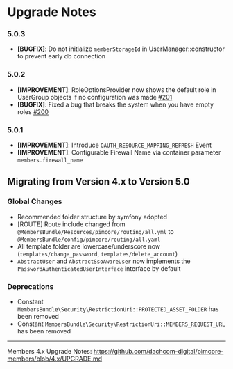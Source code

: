 # Upgrade Notes
### 5.0.3
- **[BUGFIX]**: Do not initialize `memberStorageId` in UserManager::constructor to prevent early db connection 

### 5.0.2
- **[IMPROVEMENT]**: RoleOptionsProvider now shows the default role in UserGroup objects if no configuration was made [#201](https://github.com/dachcom-digital/pimcore-members/issues/201)
- **[BUGFIX]**: Fixed a bug that breaks the system when you have empty roles [#200](https://github.com/dachcom-digital/pimcore-members/pull/200)

### 5.0.1
- **[IMPROVEMENT]**: Introduce `OAUTH_RESOURCE_MAPPING_REFRESH` Event
- **[IMPROVEMENT]**: Configurable Firewall Name via container parameter `members.firewall_name`

## Migrating from Version 4.x to Version 5.0

### Global Changes
- Recommended folder structure by symfony adopted
- [ROUTE] Route include changed from `@MembersBundle/Resources/pimcore/routing/all.yml` to `@MembersBundle/config/pimcore/routing/all.yaml`
- All template folder are lowercase/underscore now (`templates/change_password`, `templates/delete_account`)
- `AbstractUser` and `AbstractSsoAwareUser` now implements the `PasswordAuthenticatedUserInterface` interface by default

### Deprecations
- Constant `MembersBundle\Security\RestrictionUri::PROTECTED_ASSET_FOLDER` has been removed
- Constant `MembersBundle\Security\RestrictionUri::MEMBERS_REQUEST_URL` has been removed

***

Members 4.x Upgrade Notes: https://github.com/dachcom-digital/pimcore-members/blob/4.x/UPGRADE.md

